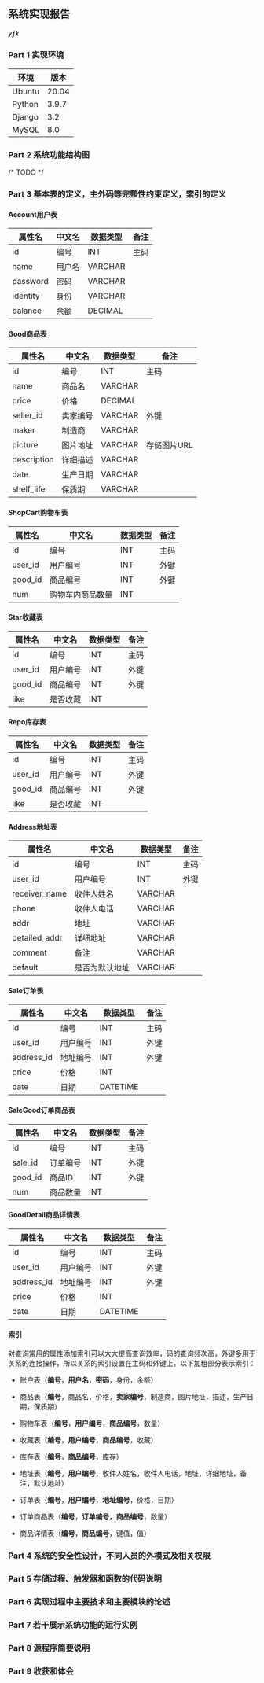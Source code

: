 ## 系统实现报告

##### `yjk`

### Part 1 实现环境

| 环境   | 版本  |
| ------ | ----- |
| Ubuntu | 20.04 |
| Python | 3.9.7 |
| Django | 3.2   |
| MySQL  | 8.0   |

### Part 2 系统功能结构图

/* TODO */

### Part 3 基本表的定义，主外码等完整性约束定义，索引的定义

#### Account用户表

| 属性名   | 中文名 | 数据类型 | 备注 |
| -------- | ------ | -------- | ---- |
| id       | 编号   | INT      | 主码 |
| name     | 用户名 | VARCHAR  |      |
| password | 密码   | VARCHAR  |      |
| identity | 身份   | VARCHAR  |      |
| balance  | 余额   | DECIMAL  |      |

#### Good商品表

| 属性名      | 中文名   | 数据类型 | 备注        |
| ----------- | -------- | -------- | ----------- |
| id          | 编号     | INT      | 主码        |
| name        | 商品名   | VARCHAR  |             |
| price       | 价格     | DECIMAL  |             |
| seller_id   | 卖家编号 | VARCHAR  | 外键        |
| maker       | 制造商   | VARCHAR  |             |
| picture     | 图片地址 | VARCHAR  | 存储图片URL |
| description | 详细描述 | VARCHAR  |             |
| date        | 生产日期 | VARCHAR  |             |
| shelf_life  | 保质期   | VARCHAR  |             |

#### ShopCart购物车表

| 属性名  | 中文名           | 数据类型 | 备注 |
| ------- | ---------------- | -------- | ---- |
| id      | 编号             | INT      | 主码 |
| user_id | 用户编号         | INT      | 外键 |
| good_id | 商品编号         | INT      | 外键 |
| num     | 购物车内商品数量 | INT      |      |

#### Star收藏表

| 属性名  | 中文名   | 数据类型 | 备注 |
| ------- | -------- | -------- | ---- |
| id      | 编号     | INT      | 主码 |
| user_id | 用户编号 | INT      | 外键 |
| good_id | 商品编号 | INT      | 外键 |
| like    | 是否收藏 | INT      |      |

#### Repo库存表

| 属性名  | 中文名   | 数据类型 | 备注 |
| ------- | -------- | -------- | ---- |
| id      | 编号     | INT      | 主码 |
| user_id | 用户编号 | INT      | 外键 |
| good_id | 商品编号 | INT      | 外键 |
| like    | 是否收藏 | INT      |      |

#### Address地址表

| 属性名        | 中文名         | 数据类型 | 备注 |
| ------------- | -------------- | -------- | ---- |
| id            | 编号           | INT      | 主码 |
| user_id       | 用户编号       | INT      | 外键 |
| receiver_name | 收件人姓名     | VARCHAR  |      |
| phone         | 收件人电话     | VARCHAR  |      |
| addr          | 地址           | VARCHAR  |      |
| detailed_addr | 详细地址       | VARCHAR  |      |
| comment       | 备注           | VARCHAR  |      |
| default       | 是否为默认地址 | VARCHAR  |      |

#### Sale订单表

| 属性名     | 中文名   | 数据类型 | 备注 |
| ---------- | -------- | -------- | ---- |
| id         | 编号     | INT      | 主码 |
| user_id    | 用户编号 | INT      | 外键 |
| address_id | 地址编号 | INT      | 外键 |
| price      | 价格     | INT      |      |
| date       | 日期     | DATETIME |      |

#### SaleGood订单商品表

| 属性名  | 中文名   | 数据类型 | 备注 |
| ------- | -------- | -------- | ---- |
| id      | 编号     | INT      | 主码 |
| sale_id | 订单编号 | INT      | 外键 |
| good_id | 商品ID   | INT      | 外键 |
| num     | 商品数量 | INT      |      |

#### GoodDetail商品详情表

| 属性名     | 中文名   | 数据类型 | 备注 |
| ---------- | -------- | -------- | ---- |
| id         | 编号     | INT      | 主码 |
| user_id    | 用户编号 | INT      | 外键 |
| address_id | 地址编号 | INT      | 外键 |
| price      | 价格     | INT      |      |
| date       | 日期     | DATETIME |      |

#### 索引

对查询常用的属性添加索引可以大大提高查询效率，码的查询频次高，外键多用于关系的连接操作，所以关系的索引设置在主码和外键上，以下加粗部分表示索引：

- 账户表（**编号**，**用户名**，**密码**，身份，余额）

- 商品表（**编号**，商品名，价格，**卖家编号**，制造商，图片地址，描述，生产日期，保质期）
- 购物车表（**编号**，**用户编号**，**商品编号**，数量）
- 收藏表（**编号**，**用户编号**，**商品编号**，收藏）
- 库存表（**编号**，**商品编号**，库存）
- 地址表（**编号**，**用户编号**，收件人姓名，收件人电话，地址，详细地址，备注，默认地址）
- 订单表（**编号**，**用户编号**，**地址编号**，价格，日期）
- 订单商品表（**编号**，**订单编号**，**商品编号**，数量）
- 商品详情表（**编号**，**商品编号**，键值，值）







### Part 4 系统的安全性设计，不同人员的外模式及相关权限

### Part 5 存储过程、触发器和函数的代码说明

### Part 6 实现过程中主要技术和主要模块的论述

### Part 7 若干展示系统功能的运行实例

### Part 8 源程序简要说明

### Part 9 收获和体会